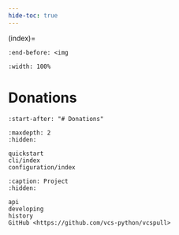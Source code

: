 ```yaml
---
hide-toc: true
---
```


(index)=

```{include} ../README.md
:end-before: <img
```

```{image} _static/vcspull-demo.gif
:width: 100%
```

# Donations

```{include} ../README.md
:start-after: "# Donations"
```

```{toctree}
:maxdepth: 2
:hidden:

quickstart
cli/index
configuration/index

```

```{toctree}
:caption: Project
:hidden:

api
developing
history
GitHub <https://github.com/vcs-python/vcspull>
```
